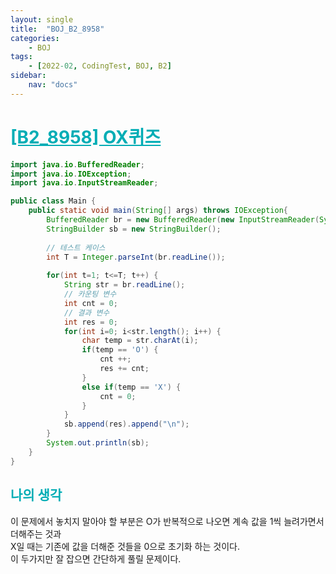 ```yaml
---
layout: single
title:  "BOJ_B2_8958"
categories: 
    - BOJ
tags: 
    - [2022-02, CodingTest, BOJ, B2]
sidebar:
    nav: "docs"
---
```


# <b><a style="color:#00adb5" href="https://www.acmicpc.net/problem/8958" target=_blank>[B2_8958] OX퀴즈</a></b>

```java
import java.io.BufferedReader;
import java.io.IOException;
import java.io.InputStreamReader;

public class Main {
	public static void main(String[] args) throws IOException{
		BufferedReader br = new BufferedReader(new InputStreamReader(System.in));
		StringBuilder sb = new StringBuilder();
		
		// 테스트 케이스
		int T = Integer.parseInt(br.readLine());
		
		for(int t=1; t<=T; t++) {
			String str = br.readLine();
			// 카운팅 변수
			int cnt = 0;
			// 결과 변수
			int res = 0;
			for(int i=0; i<str.length(); i++) {
				char temp = str.charAt(i);
				if(temp == 'O') {
					cnt ++;
					res += cnt;
				}
				else if(temp == 'X') {
					cnt = 0;
				}
			}
			sb.append(res).append("\n");
		}
		System.out.println(sb);
	}
}
```

## <b><a style="color:#00adb5">나의 생각</a></b>
이 문제에서 놓치지 말아야 할 부분은 O가 반복적으로 나오면 계속 값을 1씩 늘려가면서 더해주는 것과<br>
X일 때는 기존에 값을 더해준 것들을 0으로 초기화 하는 것이다.<br>
이 두가지만 잘 잡으면 간단하게 풀릴 문제이다.
